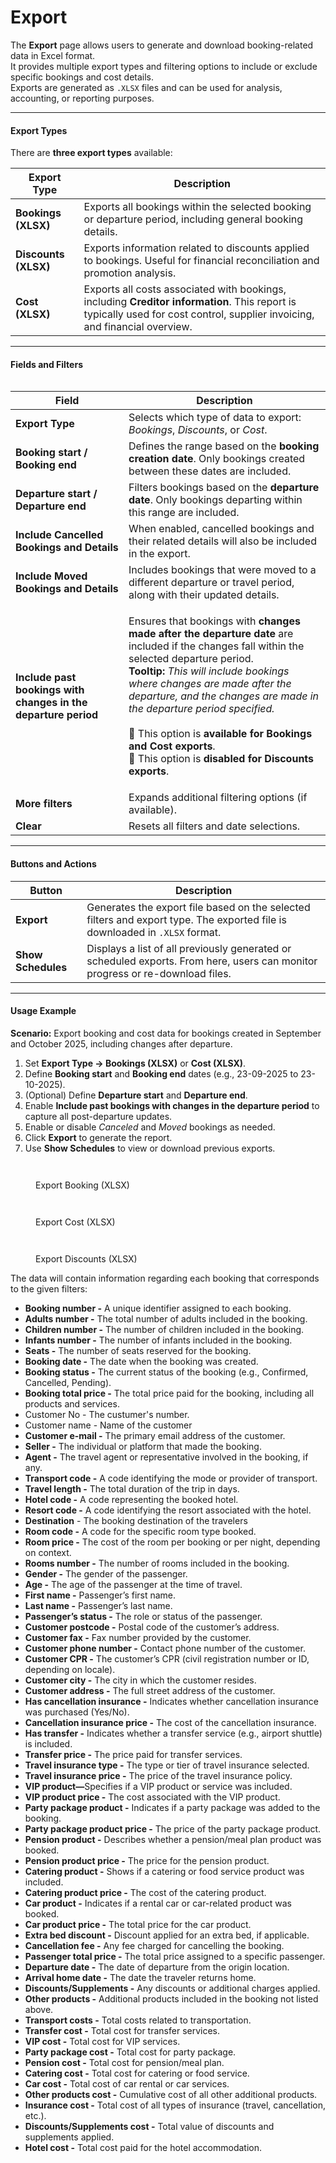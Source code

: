 # Export

The **Export** page allows users to generate and download booking-related data in Excel format.\
It provides multiple export types and filtering options to include or exclude specific bookings and cost details.\
Exports are generated as `.XLSX` files and can be used for analysis, accounting, or reporting purposes.

***

#### **Export Types**

There are **three export types** available:

| **Export Type**      | **Description**                                                                                                                                                             |
| -------------------- | --------------------------------------------------------------------------------------------------------------------------------------------------------------------------- |
| **Bookings (XLSX)**  | Exports all bookings within the selected booking or departure period, including general booking details.                                                                    |
| **Discounts (XLSX)** | Exports information related to discounts applied to bookings. Useful for financial reconciliation and promotion analysis.                                                   |
| **Cost (XLSX)**      | Exports all costs associated with bookings, including **Creditor information**. This report is typically used for cost control, supplier invoicing, and financial overview. |

***

#### **Fields and Filters**

<figure><img src=".gitbook/assets/image.png" alt=""><figcaption></figcaption></figure>

| **Field**                                                      | **Description**                                                                                                                                                                                                                                                                                                                                                                                                                                                                                   |
| -------------------------------------------------------------- | ------------------------------------------------------------------------------------------------------------------------------------------------------------------------------------------------------------------------------------------------------------------------------------------------------------------------------------------------------------------------------------------------------------------------------------------------------------------------------------------------- |
| **Export Type**                                                | Selects which type of data to export: _Bookings_, _Discounts_, or _Cost_.                                                                                                                                                                                                                                                                                                                                                                                                                         |
| **Booking start / Booking end**                                | Defines the range based on the **booking creation date**. Only bookings created between these dates are included.                                                                                                                                                                                                                                                                                                                                                                                 |
| **Departure start / Departure end**                            | Filters bookings based on the **departure date**. Only bookings departing within this range are included.                                                                                                                                                                                                                                                                                                                                                                                         |
| **Include Cancelled Bookings and Details**                     | When enabled, cancelled bookings and their related details will also be included in the export.                                                                                                                                                                                                                                                                                                                                                                                                   |
| **Include Moved Bookings and Details**                         | Includes bookings that were moved to a different departure or travel period, along with their updated details.                                                                                                                                                                                                                                                                                                                                                                                    |
| **Include past bookings with changes in the departure period** | <p>Ensures that bookings with <strong>changes made after the departure date</strong> are included if the changes fall within the selected departure period.<br><strong>Tooltip:</strong> <em>This will include bookings where changes are made after the departure, and the changes are made in the departure period specified.</em><br><br>🔹 This option is <strong>available for Bookings and Cost exports</strong>.<br>🔸 This option is <strong>disabled for Discounts exports</strong>.</p> |
| **More filters**                                               | Expands additional filtering options (if available).                                                                                                                                                                                                                                                                                                                                                                                                                                              |
| **Clear**                                                      | Resets all filters and date selections.                                                                                                                                                                                                                                                                                                                                                                                                                                                           |

***

#### **Buttons and Actions**

| **Button**         | **Description**                                                                                                               |
| ------------------ | ----------------------------------------------------------------------------------------------------------------------------- |
| **Export**         | Generates the export file based on the selected filters and export type. The exported file is downloaded in `.XLSX` format.   |
| **Show Schedules** | Displays a list of all previously generated or scheduled exports. From here, users can monitor progress or re-download files. |

***

#### **Usage Example**

**Scenario:** Export booking and cost data for bookings created in September and October 2025, including changes after departure.

1. Set **Export Type → Bookings (XLSX)** or **Cost (XLSX)**.
2. Define **Booking start** and **Booking end** dates (e.g., 23-09-2025 to 23-10-2025).
3. (Optional) Define **Departure start** and **Departure end**.
4. Enable **Include past bookings with changes in the departure period** to capture all post-departure updates.
5. Enable or disable _Canceled_ and _Moved_ bookings as needed.
6. Click **Export** to generate the report.
7. Use **Show Schedules** to view or download previous exports.

<figure><img src=".gitbook/assets/image (2).png" alt=""><figcaption></figcaption></figure>

<figure><img src=".gitbook/assets/image (1).png" alt=""><figcaption><p>Export Booking (XLSX)</p></figcaption></figure>

<figure><img src=".gitbook/assets/image (3).png" alt=""><figcaption></figcaption></figure>

<figure><img src=".gitbook/assets/image (4).png" alt=""><figcaption><p>Export Cost (XLSX)</p></figcaption></figure>

<figure><img src=".gitbook/assets/image (7).png" alt=""><figcaption></figcaption></figure>

<figure><img src=".gitbook/assets/image (6).png" alt=""><figcaption><p>Export Discounts (XLSX)</p></figcaption></figure>

The data will contain information regarding each booking that corresponds to the given filters:

* **Booking number -** A unique identifier assigned to each booking.
* **Adults number -** The total number of adults included in the booking.
* **Children number -** The number of children included in the booking.
* **Infants number -** The number of infants included in the booking.
* **Seats -** The number of seats reserved for the booking.
* **Booking date -** The date when the booking was created.
* **Booking status -** The current status of the booking (e.g., Confirmed, Cancelled, Pending).
* **Booking total price -** The total price paid for the booking, including all products and services.
* Customer No - The custumer's number.
* Customer name - Name of the customer
* **Customer e-mail -** The primary email address of the customer.
* **Seller -** The individual or platform that made the booking.
* **Agent -** The travel agent or representative involved in the booking, if any.
* **Transport code -** A code identifying the mode or provider of transport.
* **Travel length -** The total duration of the trip in days.
* **Hotel code -** A code representing the booked hotel.
* **Resort code -** A code identifying the resort associated with the hotel.
* **Destination** - The booking destination of the travelers
* **Room code -** A code for the specific room type booked.
* **Room price -** The cost of the room per booking or per night, depending on context.
* **Rooms number -** The number of rooms included in the booking.
* **Gender -** The gender of the passenger.
* **Age -** The age of the passenger at the time of travel.
* **First name -** Passenger’s first name.
* **Last name -** Passenger’s last name.
* **Passenger’s status -** The role or status of the passenger.
* **Customer postcode -** Postal code of the customer’s address.
* **Customer fax -** Fax number provided by the customer.
* **Customer phone number -** Contact phone number of the customer.
* **Customer CPR -** The customer’s CPR (civil registration number or ID, depending on locale).
* **Customer city -** The city in which the customer resides.
* **Customer address -** The full street address of the customer.
* **Has cancellation insurance -** Indicates whether cancellation insurance was purchased (Yes/No).
* **Cancellation insurance price -** The cost of the cancellation insurance.
* **Has transfer -** Indicates whether a transfer service (e.g., airport shuttle) is included.
* **Transfer price -** The price paid for transfer services.
* **Travel insurance type -** The type or tier of travel insurance selected.
* **Travel insurance price -** The price of the travel insurance policy.
* **VIP product—**&#x53;pecifies if a VIP product or service was included.
* **VIP product price -** The cost associated with the VIP product.
* **Party package product -** Indicates if a party package was added to the booking.
* **Party package product price -** The price of the party package product.
* **Pension product -** Describes whether a pension/meal plan product was booked.
* **Pension product price -** The price for the pension product.
* **Catering product -** Shows if a catering or food service product was included.
* **Catering product price -** The cost of the catering product.
* **Car product -** Indicates if a rental car or car-related product was booked.
* **Car product price -** The total price for the car product.
* **Extra bed discount -** Discount applied for an extra bed, if applicable.
* **Cancellation fee -** Any fee charged for cancelling the booking.
* **Passenger total price -** The total price assigned to a specific passenger.
* **Departure date -** The date of departure from the origin location.
* **Arrival home date -** The date the traveler returns home.
* **Discounts/Supplements -** Any discounts or additional charges applied.
* **Other products -** Additional products included in the booking not listed above.
* **Transport costs -** Total costs related to transportation.
* **Transfer cost -** Total cost for transfer services.
* **VIP cost -** Total cost for VIP services.
* **Party package cost -** Total cost for party package.
* **Pension cost -** Total cost for pension/meal plan.
* **Catering cost -** Total cost for catering or food service.
* **Car cost -** Total cost of car rental or car services.
* **Other products cost -** Cumulative cost of all other additional products.
* **Insurance cost -** Total cost of all types of insurance (travel, cancellation, etc.).
* **Discounts/Supplements cost -** Total value of discounts and supplements applied.
* **Hotel cost -** Total cost paid for the hotel accommodation.
